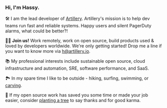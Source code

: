 ### Hi, I'm Hassy.

🛠️ I am the lead developer of [Artillery](https://artillery.io). Artillery's mission is to help dev teams run fast and reliable systems. Happy users and silent PagerDuty alarms, what could be better?!

👩‍💻 **Join us!** Work remotely, work on open source, build products used & loved by developers worldwide. We're only getting started! Drop me a line if you want to know more via [h@artillery.io](mailto:h@artillery.io).

📚 My professional interests include sustainable open source, cloud infrastructure and automation, SRE, software performance, and SaaS.

🏞️ In my spare time I like to be outside - hiking, surfing, swimming, or [carving](https://carverskateboards.com/).

🌳 If my open source work has saved you some time or made your job easier, consider [planting a tree](https://ecologi.com/artilleryio) to say thanks and for good karma.

<!--
**hassy/hassy** is a ✨ _special_ ✨ repository because its `README.md` (this file) appears on your GitHub profile.

Here are some ideas to get you started:

- 🔭 I’m currently working on ...
- 🌱 I’m currently learning ...
- 👯 I’m looking to collaborate on ...
- 🤔 I’m looking for help with ...
- 💬 Ask me about ...
- 📫 How to reach me: ...
- 😄 Pronouns: ...
- ⚡ Fun fact: ...
-->
